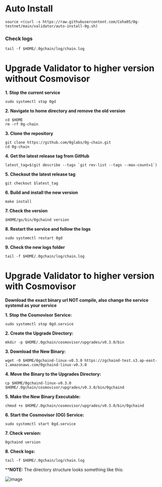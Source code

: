 # Auto Install 
```
source <(curl -s https://raw.githubusercontent.com/Coha05/0g-testnet/main/validator/auto-install-0g.sh)
```
### Check logs
```
tail -f $HOME/.0gchain/log/chain.log
```

# Upgrade Validator to higher version without Cosmovisor

**1. Stop the current service**
```
sudo systemctl stop 0gd
```
**2. Navigate to home directory and remove the old version**
```
cd $HOME
rm -rf 0g-chain
```
**3. Clone the repository**
```
git clone https://github.com/0glabs/0g-chain.git
cd 0g-chain
```
**4. Get the latest release tag from GitHub**
```
latest_tag=$(git describe --tags `git rev-list --tags --max-count=1`)
```
**5. Checkout the latest release tag**
```
git checkout $latest_tag
```
**6. Build and install the new version**
```
make install
```
**7. Check the version**
```
$HOME/go/bin/0gchaind version
```
**8. Restart the service and follow the logs**
```
sudo systemctl restart 0gd
```
**9. Check the new logs folder**
```
tail -f $HOME/.0gchain/log/chain.log
```

# Upgrade Validator to higher version with Cosmovisor 
**Download the exact binary url NOT compile, also change the service systemd as your service**

**1. Stop the Cosmovisor Service:**
```
sudo systemctl stop 0gd.service
```
**2. Create the Upgrade Directory:**
```
mkdir -p $HOME/.0gchain/cosmovisor/upgrades/v0.3.0/bin
```
**3. Download the New Binary:**
```
wget -O $HOME/0gchaind-linux-v0.3.0 https://zgchaind-test.s3.ap-east-1.amazonaws.com/0gchaind-linux-v0.3.0
```
**4. Move the Binary to the Upgrades Directory:**
```
cp $HOME/0gchaind-linux-v0.3.0 $HOME/.0gchain/cosmovisor/upgrades/v0.3.0/bin/0gchaind
```
**5. Make the New Binary Executable:**
```
chmod +x $HOME/.0gchain/cosmovisor/upgrades/v0.3.0/bin/0gchaind
```
**6. Start the Cosmovisor (OG) Service:**
```
sudo systemctl start 0gd.service
```
**7. Check version:**
```
0gchaind version
```
**8. Check logs:**
```
tail -f $HOME/.0gchain/log/chain.log
```

****NOTE:**
The directory structure looks something like this:

![image](https://github.com/user-attachments/assets/afb1984b-f241-4b16-a4da-97227730c7e5)
